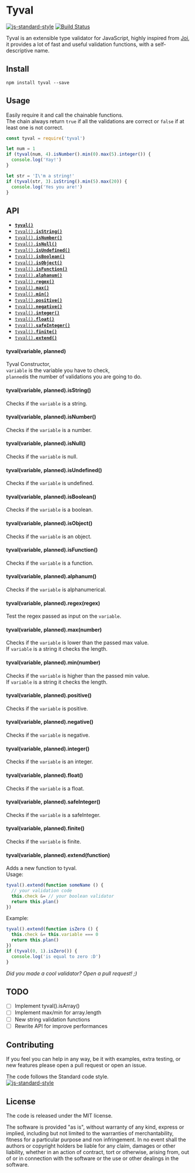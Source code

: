 # Tyval
[![js-standard-style](https://img.shields.io/badge/code%20style-standard-brightgreen.svg?style=flat)](http://standardjs.com/) [![Build Status](https://travis-ci.org/delvedor/Tyval.svg?branch=master)](https://travis-ci.org/delvedor/Tyval)

Tyval is an extensible type validator for JavaScript, highly inspired from [Joi](https://github.com/hapijs/joi), it provides a lot of  fast and useful validation functions, with a self-descriptive name.

## Install
```
npm install tyval --save
```

## Usage
Easily require it and call the chainable functions.  
The chain always return `true` if all the validations are correct or `false` if at least one is not correct.
```javascript
const tyval = require('tyval')

let num = 1
if (tyval(num, 4).isNumber().min(0).max(5).integer()) {
  console.log('Yay!')
}

let str = 'I\'m a string!'
if (tyval(str, 3).isString().min(5).max(20)) {
  console.log('Yes you are!')
}
```

<a name="api"></a>
## API
- <a href="#tyval"><code><b>tyval()</b></code></a>
- <a href="#isString"><code>tyval().<b>isString()</b></code></a>
- <a href="#isNumber"><code>tyval().<b>isNumber()</b></code></a>
- <a href="#isNull"><code>tyval().<b>isNull()</b></code></a>
- <a href="#isUndefined"><code>tyval().<b>isUndefined()</b></code></a>
- <a href="#isBoolean"><code>tyval().<b>isBoolean()</b></code></a>
- <a href="#isObject"><code>tyval().<b>isObject()</b></code></a>
- <a href="#isFunction"><code>tyval().<b>isFunction()</b></code></a>
- <a href="#alphanum"><code>tyval().<b>alphanum()</b></code></a>
- <a href="#regex"><code>tyval().<b>regex()</b></code></a>
- <a href="#max"><code>tyval().<b>max()</b></code></a>
- <a href="#min"><code>tyval().<b>min()</b></code></a>
- <a href="#positive"><code>tyval().<b>positive()</b></code></a>
- <a href="#negative"><code>tyval().<b>negative()</b></code></a>
- <a href="#integer"><code>tyval().<b>integer()</b></code></a>
- <a href="#float"><code>tyval().<b>float()</b></code></a>
- <a href="#safeInteger"><code>tyval().<b>safeInteger()</b></code></a>
- <a href="#finite"><code>tyval().<b>finite()</b></code></a>
- <a href="#extend"><code>tyval().<b>extend()</b></code></a>

<a name="tyval"></a>
#### tyval(variable, planned)
Tyval Constructor,  
`variable` is the variable you have to check,  
`planned`is the number of validations you are going to do.

<a name="isString"></a>
#### tyval(variable, planned).isString()
Checks if the `variable` is a string.

<a name="isNumber"></a>
#### tyval(variable, planned).isNumber()
Checks if the `variable` is a number.

<a name="isNull"></a>
#### tyval(variable, planned).isNull()
Checks if the `variable` is null.

<a name="isUndefined"></a>
#### tyval(variable, planned).isUndefined()
Checks if the `variable` is undefined.

<a name="isBoolean"></a>
#### tyval(variable, planned).isBoolean()
Checks if the `variable` is a boolean.

<a name="isObject"></a>
#### tyval(variable, planned).isObject()
Checks if the `variable` is an object.

<a name="isFunction"></a>
#### tyval(variable, planned).isFunction()
Checks if the `variable` is a function.

<a name="alphanum"></a>
#### tyval(variable, planned).alphanum()
Checks if the `variable` is alphanumerical.

<a name="regex"></a>
#### tyval(variable, planned).regex(regex)
Test the regex passed as input on the `variable`.

<a name="max"></a>
#### tyval(variable, planned).max(number)
Checks if the `variable` is lower than the passed max value.  
If `variable` is a string it checks the length.

<a name="min"></a>
#### tyval(variable, planned).min(number)
Checks if the `variable` is higher than the passed min value.  
If `variable` is a string it checks the length.

<a name="positive"></a>
#### tyval(variable, planned).positive()
Checks if the `variable` is positive.

<a name="negative"></a>
#### tyval(variable, planned).negative()
Checks if the `variable` is negative.

<a name="integer"></a>
#### tyval(variable, planned).integer()
Checks if the `variable` is an integer.

<a name="float"></a>
#### tyval(variable, planned).float()
Checks if the `variable` is a float.

<a name="safeInteger"></a>
#### tyval(variable, planned).safeInteger()
Checks if the `variable` is a safeInteger.

<a name="finite"></a>
#### tyval(variable, planned).finite()
Checks if the `variable` is finite.

<a name="extend"></a>
#### tyval(variable, planned).extend(function)
Adds a new function to tyval.  
Usage:
```javascript
tyval().extend(function someName () {
  // your validation code
  this.check &= // your boolean validator
  return this.plan()
})
```
Example:
```javascript
tyval().extend(function isZero () {
  this.check &= this.variable === 0
  return this.plan()
})
if (tyval(0, 1).isZero()) {
  console.log('is equal to zero :D')
}
```
*Did you made a cool validator? Open a pull request! ;)*

## TODO
- [ ] Implement tyval().isArray()
- [ ] Implement max/min for array.length
- [ ] New string validation functions
- [ ] Rewrite API for improve performances

## Contributing
If you feel you can help in any way, be it with examples, extra testing, or new features please open a pull request or open an issue.

The code follows the Standard code style.  
[![js-standard-style](https://cdn.rawgit.com/feross/standard/master/badge.svg)](https://github.com/feross/standard)

## License
The code is released under the MIT license.

The software is provided "as is", without warranty of any kind, express or implied, including but not limited to the warranties of merchantability, fitness for a particular purpose and non infringement. In no event shall the authors or copyright holders be liable for any claim, damages or other liability, whether in an action of contract, tort or otherwise, arising from, out of or in connection with the software or the use or other dealings in the software.
